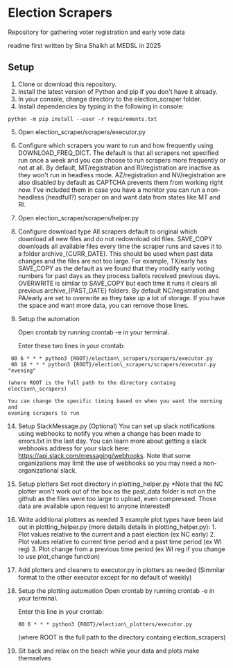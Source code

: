 # Election Scrapers
Repository for gathering voter registration and early vote data

readme first written by Sina Shaikh at MEDSL in 2025

## Setup

1. Clone or download this repository.
2. Install the latest version of Python and pip if you don't have it already. 
3. In your console, change directory to the election\_scraper folder.
4. Install dependencies by typing in the following in console:
  ```
  python -m pip install --user -r requirements.txt
  ```
5. Open election\_scraper/scrapers/executor.py 
6. Configure which scrapers you want to run and how frequently using
DOWNLOAD\_FREQ\_DICT. 
    The default is that all scrapers not specified run once a
    week and you can choose to run scrapers more frequently or not at all. By
    default, MT/registration and RI/registration are inactive as they won't run
    in headless mode. AZ/registration and NV/registration are also disabled by
    default as CAPTCHA prevents them from working right now. I've included them
    in case you have a monitor you can run a non-headless (headfull?) scraper
    on and want data from states like MT and RI.
7. Open election\_scraper/scrapers/helper.py
8. Configure download type
    All scrapers default to original which download all new files and do
    not redownload old files. SAVE\_COPY downloads all available files every
    time the scraper runs and saves it to a folder archive\_{CURR\_DATE}.
    This should be used when past data changes and the files are not too
    large. For example, TX/early has SAVE\_COPY as the default as we found 
    that they modify early voting numbers for past days as they process
    ballots received previous days. OVERWRITE is similar to SAVE\_COPY but 
    each time it runs it clears all previous archive\_{PAST\_DATE} folders.
    By default NC/registration and  PA/early are set to overwrite as they 
    take up a lot of storage. If you have the space and want more data,
    you can remove those lines.
10. Setup the automation 

    Open crontab by running crontab -e in your terminal.

    Enter these two lines in your crontab:
   ```
    00 6 * * * python3 {ROOT}/election\_scrapers/scrapers/executor.py
    00 18 * * * python3 {ROOT}/election\_scrapers/scrapers/executor.py "evening"
   ```
    (where ROOT is the full path to the directory containg election\_scrapers)

    You can change the specific timing based on when you want the morning and
    evening scrapers to run
14. Setup SlackMessage.py (Optional)
    You can set up slack notifications using webhooks to notify you when
    a change has been made to errors.txt in the last day. You can learn more
    about getting a slack webhooks address for your slack here: 
    https://api.slack.com/messaging/webhooks. Note that some organizations
    may limit the use of webhooks so you may need a non-organizational slack.
10. Setup plotters
    Set root directory in plotting_helper.py
    *Note that the NC plotter won't work out of the box as the past_data folder 
    is not on the github as the files were too large to upload, even compressed.
    Those data are available upon request to anyone interested!
12. Write additional plotters as needed
    3 example plot types have been laid out in plotting\_helper.py (more details
    details in plotting\_helper.py):
        1. Plot values relative to the current and a past election (ex NC early)
        2. Plot values relative to current time period and a past time period
        (ex WI reg)
        3. Plot change from a previous time period (ex WI reg if you change to
        use plot_change function)
13. Add plotters and cleaners to executor.py in plotters as needed
    (Simmilar format to the other executor except for no default of weekly)
14. Setup the plotting automation 
    Open crontab by running crontab -e in your terminal.
    
    Enter this line in your crontab:
    ```
    00 6 * * * python3 {ROOT}/election\_plotters/executor.py
    ```
    (where ROOT is the full path to the directory containg election\_scrapers)
15. Sit back and relax on the beach while your data and plots
make themselves
